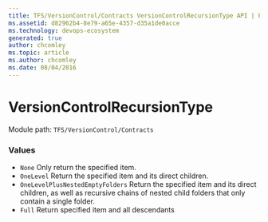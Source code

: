 ```yaml
---
title: TFS/VersionControl/Contracts VersionControlRecursionType API | Extensions for Azure DevOps Services
ms.assetid: d82962b4-8e79-a65e-4357-d35a1de0acce
ms.technology: devops-ecosystem
generated: true
author: chcomley
ms.topic: article
ms.author: chcomley
ms.date: 08/04/2016
---
```


# VersionControlRecursionType

Module path: `TFS/VersionControl/Contracts`

### Values

* `None` Only return the specified item.
* `OneLevel` Return the specified item and its direct children.
* `OneLevelPlusNestedEmptyFolders` Return the specified item and its direct children, as well as recursive chains of nested child folders that only contain a single folder.
* `Full` Return specified item and all descendants
